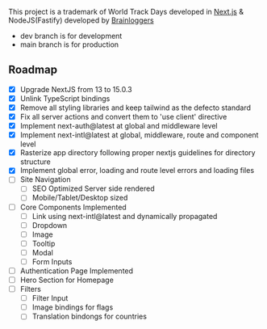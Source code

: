 This project is a trademark of World Track Days developed in [Next.js](https://nextjs.org) & NodeJS(Fastify) developed by [Brainloggers](https://brainloggers.co.uk)
- dev branch is for development
- main branch is for production

## Roadmap
- [x] Upgrade NextJS from 13 to 15.0.3
- [x] Unlink TypeScript bindings
- [x] Remove all styling libraries and keep tailwind as the defecto standard
- [x] Fix all server actions and convert them to 'use client' directive
- [x] Implement next-auth@latest at global and middleware level
- [x] Implement next-intl@latest at global, middleware, route and component level
- [x] Rasterize app directory following proper nextjs guidelines for directory structure
- [x] Implement global error, loading and route level errors and loading files
- [ ] Site Navigation
  - [ ] SEO Optimized Server side rendered
  - [ ] Mobile/Tablet/Desktop sized
- [ ] Core Components Implemented
  - [ ] Link using next-intl@latest and dynamically propagated
  - [ ] Dropdown
  - [ ] Image
  - [ ] Tooltip
  - [ ] Modal
  - [ ] Form Inputs
- [ ] Authentication Page Implemented
- [ ] Hero Section for Homepage
- [ ] Filters
  - [ ] Filter Input
  - [ ] Image bindings for flags
  - [ ] Translation bindongs for countries 
